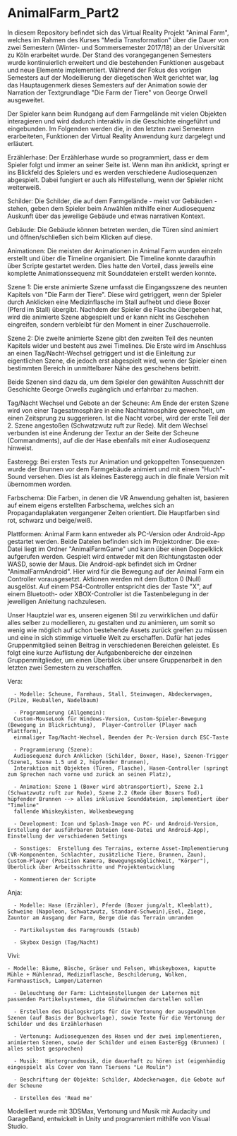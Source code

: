 # AnimalFarm_Part2


In diesem Repository befindet sich das Virtual Reality Projekt "Animal Farm", welches im Rahmen des Kurses "Media Transformation" über die Dauer von zwei Semestern (Winter- und Sommersemester 2017/18)  an der Universität zu Köln erarbeitet wurde. Der Stand des vorangegangenen Semesters wurde kontinuierlich erweitert und die bestehenden Funktionen ausgebaut und neue Elemente implementiert.
Während der Fokus des vorigen Semesters auf der Modellierung der diegetischen Welt gerichtet war, lag das Hauptaugenmerk dieses Semesters auf der Animation sowie der Narration der Textgrundlage "Die Farm der Tiere" von George Orwell ausgeweitet. 

Der Spieler kann beim Rundgang auf dem Farmgelände mit vielen Objekten interagieren und wird dadurch interaktiv in die Geschichte eingeführt und eingebunden. Im Folgenden werden die, in den letzten zwei Semestern erarbeiteten, Funktionen der Virtual Reality Anwendung kurz dargelegt und erläutert.


Erzählerhase: Der Erzählerhase wurde so programmiert, dass er dem Spieler folgt und immer an seiner Seite ist. Wenn man ihn anklickt, springt er ins Blickfeld des Spielers und es werden verschiedene Audiosequenzen abgespielt. Dabei fungiert er auch als Hilfestellung, wenn der Spieler nicht weiterweiß. 

Schilder: Die Schilder, die auf dem Farmgelände - meist vor Gebäuden - stehen, geben dem Spieler beim Anwählen mithilfe einer Audiosequenz Auskunft über das jeweilige Gebäude und etwas narrativen Kontext.

Gebäude: Die Gebäude können betreten werden, die Türen sind animiert und öffnen/schließen sich beim Klicken auf diese.

Animationen: Die meisten der Animationen in Animal Farm wurden einzeln erstellt und über die Timeline organisiert. Die Timeline konnte daraufhin über Scripte gestartet werden. Dies hatte den Vorteil, dass jeweils eine komplette Animationssequenz mit Sounddateien erstellt werden konnte.

Szene 1: Die erste animierte Szene umfasst die Eingangsszene des neunten Kapitels von "Die Farm der Tiere". Diese wird getriggert, wenn der Spieler durch Anklicken eine Medizinflasche im Stall aufhebt und diese Boxer (Pferd im Stall) übergibt. Nachdem der Spieler die Flasche übergeben hat, wird die animierte Szene abgespielt und er kann nicht ins Geschehen eingreifen, sondern verbleibt für den Moment in einer Zuschauerrolle.

Szene 2: Die zweite animierte Szene gibt den zweiten Teil des neunten Kapitels wider und besteht aus zwei Timelines. Die Erste wird im Anschluss an einen Tag/Nacht-Wechsel getriggert und ist die Einleitung zur eigentlichen Szene, die jedoch erst abgespielt wird, wenn der Spieler einen bestimmten Bereich in unmittelbarer Nähe des geschehens betritt. 

Beide Szenen sind dazu da, um dem Spieler den gewählten Ausschnitt der Geschichte George Orwells zugänglich und erfahrbar zu machen.

Tag/Nacht Wechsel und Gebote an der Scheune: Am Ende der ersten Szene wird von einer Tagesatmosphäre in eine Nachtatmosphäre gewechselt, um einen Zeitsprung zu suggerieren. Ist die Nacht vorbei, wird der erste Teil der 2. Szene angestoßen (Schwatzwutz ruft zur Rede). Mit dem Wechsel verbunden ist eine Änderung der Textur an der Seite der Scheune (Commandments), auf die der Hase ebenfalls mit einer Audiosequenz hinweist.

Easteregg: Bei ersten Tests zur Animation und gekoppelten Tonsequenzen wurde der Brunnen vor dem Farmgebäude animiert und mit einem "Huch"-Sound versehen. Dies ist als kleines Easteregg auch in die finale Version mit übernommen worden.

Farbschema: Die Farben, in denen die VR Anwendung gehalten ist, basieren auf einem eigens erstellten Farbschema, welches sich an Propagandaplakaten vergangener Zeiten orientiert. Die Hauptfarben sind rot, schwarz und beige/weiß.

Plattformen: Animal Farm kann entweder als PC-Version oder Android-App gestartet werden. Beide Dateien befinden sich im Projektordner. Die exe-Datei liegt im Ordner "AnimalFarmGame" und kann über einen Doppelklick aufgerufen werden. Gespielt wird entweder mit den Richtungstasten oder WASD, sowie der Maus. 
Die Android-apk befindet sich im Ordner "AnimalFarmAndroid". Hier wird für die Bewegung auf der Animal Farm ein Controller vorausgesetzt. Aktionen werden mit dem Button 0 (Null) ausgelöst. Auf einem PS4-Controller entspricht dies der Taste "X", auf einem Bluetooth- oder XBOX-Controller ist die Tastenbelegung in der jeweiligen Anleitung nachzulesen. 

Unser Hauptziel war es, unseren eigenen Stil zu verwirklichen und dafür alles selber zu modellieren, zu gestalten und zu animieren, um somit so wenig wie möglich auf schon bestehende Assets zurück greifen zu müssen und eine in sich stimmige virtuelle Welt zu erschaffen. Dafür hat jedes Gruppenmitglied seinen Beitrag in verschiedenen Bereichen geleistet. Es folgt eine kurze Auflistung der Aufgabenbereiche der einzelnen Gruppenmitglieder, um einen Überblick über unsere Gruppenarbeit in den letzten zwei Semestern zu verschaffen.

Vera: 
      
      - Modelle: Scheune, Farmhaus, Stall, Steinwagen, Abdeckerwagen, (Pilze, Heuballen, Nadelbaum)
      
      - Programmierung (Allgemein): 
      Custom-MouseLook für Windows-Version, Custom-Spieler-Bewegung (Bewegung in Blickrichtung),  Player-Controller (Player nach Plattform),
      einmaliger Tag/Nacht-Wechsel, Beenden der Pc-Version durch ESC-Taste
      
      - Programmierung (Szene): 
      Audiosequenz durch Anklicken (Schilder, Boxer, Hase), Szenen-Trigger (Szene1, Szene 1.5 und 2, hüpfender Brunnen), 
      Interaktion mit Objekten (Türen, Flasche), Hasen-Controller (springt zum Sprechen nach vorne und zurück an seinen Platz), 
      
      - Animation: Szene 1 (Boxer wird abtransportiert), Szene 2.1 (Schwatzwutz ruft zur Rede), Szene 2.2 (Rede über Boxers Tod), hüpfender Brunnen --> alles inklusive Sounddateien, implementiert über "Timeline"
      fallende Whiskeykisten, Wolkenbewegung
      
      - Development: Icon und Splash-Image von PC- und Android-Version, Erstellung der ausführbaren Dateien (exe-Datei und Android-App), Einstellung der verschiedenen Settings
      
      - Sonstiges:  Erstellung des Terrains, externe Asset-Implementierung (VR-Komponenten, Schlachter, zusätzliche Tiere, Brunnen, Zaun), Custom-Player (Position Kamera, Bewegungsmöglichkeit, "Körper"), Überblick über Arbeitsschritte und Projektentwicklung
      
      - Kommentieren der Scripte

Anja: 

      - Modelle: Hase (Erzähler), Pferde (Boxer jung/alt, Kleeblatt), Schweine (Napoleon, Schwatzwutz, Standard-Schwein),Esel, Ziege, Zauntor am Ausgang der Farm, Berge die das Terrain umranden
      
      - Partikelsystem des Farmgrounds (Staub)
      
      - Skybox Design (Tag/Nacht)


Vivi:

    - Modelle: Bäume, Büsche, Gräser und Felsen, Whiskeyboxen, kaputte Mühle + Mühlenrad, Medizinflasche, Beschilderung, Wolken, Farmhaustisch, Lampen/Laternen

      - Beleuchtung der Farm: Lichteinstellungen der Laternen mit passenden Partikelsystemen, die Glühwürmchen darstellen sollen
      
      - Erstellen des Dialogskripts für die Vertonung der ausgewählten Szenen (auf Basis der Buchvorlage), sowie Texte für die Vertonung der Schilder und des Erzählerhasen
      
      - Vertonung: Audiosequenzen des Hasen und der zwei implementieren, animierten Szenen, sowie der Schilder und einem EasterEgg (Brunnen) ( alles selbst gesprochen)
      
      - Musik:  Hintergrundmusik, die dauerhaft zu hören ist (eigenhändig eingespielt als Cover von Yann Tiersens "Le Moulin")
      
      - Beschriftung der Objekte: Schilder, Abdeckerwagen, die Gebote auf der Scheune
      
      - Erstellen des 'Read me'
      
      
Modelliert wurde mit 3DSMax, Vertonung und Musik mit Audacity und GarageBand, entwickelt in Unity und programmiert mithilfe von Visual Studio.
      

